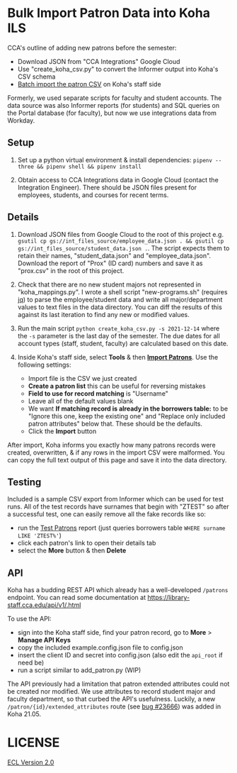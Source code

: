 # Bulk Import Patron Data into Koha ILS

CCA's outline of adding new patrons before the semester:

- Download JSON from "CCA Integrations" Google Cloud
- Use "create_koha_csv.py" to convert the Informer output into Koha's CSV schema
- [Batch import the patron CSV](https://library-staff.cca.edu/cgi-bin/koha/tools/import_borrowers.pl) on Koha's staff side

Formerly, we used separate scripts for faculty and student accounts. The data source was also Informer reports (for students) and SQL queries on the Portal database (for faculty), but now we use integrations data from Workday.

## Setup

1. Set up a python virtual environment & install dependencies: `pipenv --three && pipenv shell
&& pipenv install`

1. Obtain access to CCA Integrations data in Google Cloud (contact the Integration Engineer). There should be JSON files present for employees, students, and courses for recent terms.

## Details

1. Download JSON files from Google Cloud to the root of this project e.g. `gsutil cp gs://int_files_source/employee_data.json . && gsutil cp gs://int_files_source/student_data.json .`. The script expects them to retain their names, "student_data.json" and "employee_data.json". Download the report of "Prox" (ID card) numbers and save it as "prox.csv" in the root of this project.

1. Check that there are no new student majors not represented in "koha_mappings.py". I wrote a shell script "new-programs.sh" (requires [jq](https://stedolan.github.io/jq/)) to parse the employee/student data and write all major/department values to text files in the data directory. You can diff the results of this against its last iteration to find any new or modified values.

1. Run the main script `python create_koha_csv.py -s 2021-12-14` where the `-s` parameter is the last day of the semester. The due dates for all account types (staff, student, faculty) are calculated based on this date.

1. Inside Koha's staff side, select **Tools** & then **[Import Patrons](https://library-staff.cca.edu/cgi-bin/koha/tools/import_borrowers.pl)**. Use the following settings:

    - Import file is the CSV we just created
    - **Create a patron list** this can be useful for reversing mistakes
    - **Field to use for record matching** is "Username"
    - Leave all of the default values blank
    - We want **If matching record is already in the borrowers table:** to be "Ignore this one, keep the existing one" and "Replace only included patron attributes" below that. These should be the defaults.
    - Click the **Import** button

After import, Koha informs you exactly how many patrons records were created, overwritten, & if any rows in the import CSV were malformed. You can copy the full text output of this page and save it into the data directory.

## Testing

Included is a sample CSV export from Informer which can be used for test runs. All of the test records have surnames that begin with "ZTEST" so after a successful test, one can easily remove all the fake records like so:

- run the [Test Patrons](https://library-staff.cca.edu/cgi-bin/koha/reports/guided_reports.pl?reports=62&phase=Run%20this%20report) report (just queries borrowers table `WHERE surname LIKE 'ZTEST%'`)
- click each patron's link to open their details tab
- select the **More** button & then **Delete**

## API

Koha has a budding REST API which already has a well-developed `/patrons` endpoint. You can read some documentation at https://library-staff.cca.edu/api/v1/.html

To use the API:

- sign into the Koha staff side, find your patron record, go to **More** > **Manage API Keys**
- copy the included example.config.json file to config.json
- insert the client ID and secret into config.json (also edit the `api_root` if need be)
- run a script similar to add_patron.py (WIP)

The API previously had a limitation that patron extended attributes could not be created nor modified. We use attributes to record student major and faculty department, so that curbed the API's usefulness. Luckily, a new `/patron/{id}/extended_attributes` route (see [bug #23666](https://bugs.koha-community.org/bugzilla3/show_bug.cgi?id=23666)) was added in Koha 21.05.

# LICENSE

[ECL Version 2.0](https://opensource.org/licenses/ECL-2.0)
